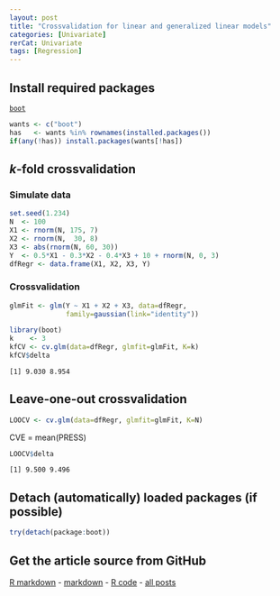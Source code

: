 ```yaml
---
layout: post
title: "Crossvalidation for linear and generalized linear models"
categories: [Univariate]
rerCat: Univariate
tags: [Regression]
---
```





Install required packages
-------------------------

[`boot`](http://cran.r-project.org/package=boot)


```r
wants <- c("boot")
has   <- wants %in% rownames(installed.packages())
if(any(!has)) install.packages(wants[!has])
```


$k$-fold crossvalidation
-------------------------

### Simulate data
    

```r
set.seed(1.234)
N  <- 100
X1 <- rnorm(N, 175, 7)
X2 <- rnorm(N,  30, 8)
X3 <- abs(rnorm(N, 60, 30))
Y  <- 0.5*X1 - 0.3*X2 - 0.4*X3 + 10 + rnorm(N, 0, 3)
dfRegr <- data.frame(X1, X2, X3, Y)
```


### Crossvalidation


```r
glmFit <- glm(Y ~ X1 + X2 + X3, data=dfRegr,
              family=gaussian(link="identity"))
```



```r
library(boot)
k    <- 3
kfCV <- cv.glm(data=dfRegr, glmfit=glmFit, K=k)
kfCV$delta
```

```
[1] 9.030 8.954
```


Leave-one-out crossvalidation
-------------------------


```r
LOOCV <- cv.glm(data=dfRegr, glmfit=glmFit, K=N)
```


CVE = mean(PRESS)


```r
LOOCV$delta
```

```
[1] 9.500 9.496
```


Detach (automatically) loaded packages (if possible)
-------------------------


```r
try(detach(package:boot))
```


Get the article source from GitHub
----------------------------------------------

[R markdown](https://github.com/dwoll/RExRepos/raw/master/Rmd/crossvalidation.Rmd) - [markdown](https://github.com/dwoll/RExRepos/raw/master/md/crossvalidation.md) - [R code](https://github.com/dwoll/RExRepos/raw/master/R/crossvalidation.R) - [all posts](https://github.com/dwoll/RExRepos/)
